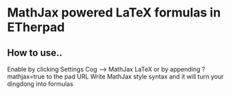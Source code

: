 # MathJax powered LaTeX formulas in ETherpad

## How to use..
Enable by clicking Settings Cog --> MathJax LaTeX or by appending ?mathjax=true to the pad URL
Write MathJax style syntax and it will turn your dingdong into formulas
